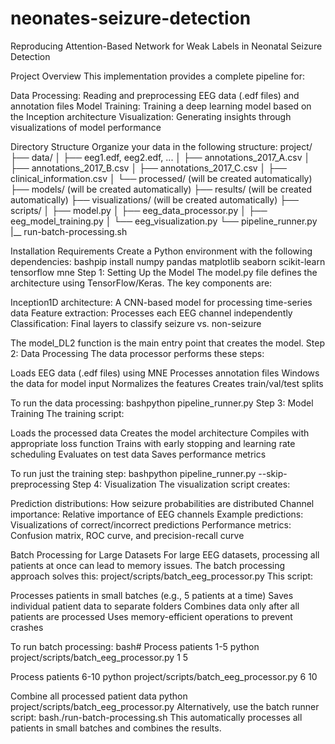 # neonates-seizure-detection
Reproducing Attention-Based Network for Weak Labels in Neonatal Seizure Detection


Project Overview
This implementation provides a complete pipeline for:

Data Processing: Reading and preprocessing EEG data (.edf files) and annotation files
Model Training: Training a deep learning model based on the Inception architecture
Visualization: Generating insights through visualizations of model performance

Directory Structure
Organize your data in the following structure:
project/
├── data/
│   ├── eeg1.edf, eeg2.edf, ...
│   ├── annotations_2017_A.csv
│   ├── annotations_2017_B.csv
│   ├── annotations_2017_C.csv
│   ├── clinical_information.csv
│   └── processed/  (will be created automatically)
├── models/  (will be created automatically)
├── results/  (will be created automatically)
├── visualizations/  (will be created automatically)
├── scripts/
│   ├── model.py
│   ├── eeg_data_processor.py
│   ├── eeg_model_training.py
│   └── eeg_visualization.py
└── pipeline_runner.py
|__ run-batch-processing.sh

Installation Requirements
Create a Python environment with the following dependencies:
bashpip install numpy pandas matplotlib seaborn scikit-learn tensorflow mne
Step 1: Setting Up the Model
The model.py file defines the architecture using TensorFlow/Keras. The key components are:

Inception1D architecture: A CNN-based model for processing time-series data
Feature extraction: Processes each EEG channel independently
Classification: Final layers to classify seizure vs. non-seizure

The model_DL2 function is the main entry point that creates the model.
Step 2: Data Processing
The data processor performs these steps:

Loads EEG data (.edf files) using MNE
Processes annotation files
Windows the data for model input
Normalizes the features
Creates train/val/test splits

To run the data processing:
bashpython pipeline_runner.py
Step 3: Model Training
The training script:

Loads the processed data
Creates the model architecture
Compiles with appropriate loss function
Trains with early stopping and learning rate scheduling
Evaluates on test data
Saves performance metrics

To run just the training step:
bashpython pipeline_runner.py --skip-preprocessing
Step 4: Visualization
The visualization script creates:

Prediction distributions: How seizure probabilities are distributed
Channel importance: Relative importance of EEG channels
Example predictions: Visualizations of correct/incorrect predictions
Performance metrics: Confusion matrix, ROC curve, and precision-recall curve

Batch Processing for Large Datasets
For large EEG datasets, processing all patients at once can lead to memory issues. The batch processing approach solves this:
project/scripts/batch_eeg_processor.py
This script:

Processes patients in small batches (e.g., 5 patients at a time)
Saves individual patient data to separate folders
Combines data only after all patients are processed
Uses memory-efficient operations to prevent crashes

To run batch processing:
bash# Process patients 1-5
python project/scripts/batch_eeg_processor.py 1 5

Process patients 6-10
python project/scripts/batch_eeg_processor.py 6 10

Combine all processed patient data
python project/scripts/batch_eeg_processor.py
Alternatively, use the batch runner script:
bash./run-batch-processing.sh
This automatically processes all patients in small batches and combines the results.
